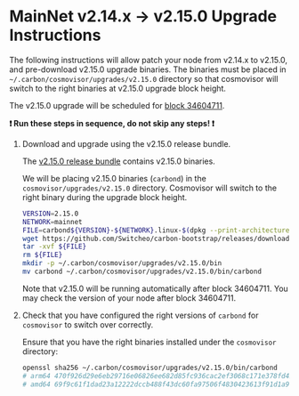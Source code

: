 # MainNet v2.14.x -> v2.15.0 Upgrade Instructions

The following instructions will allow patch your node from v2.14.x to v2.15.0, and pre-download v2.15.0 upgrade binaries. The binaries must be placed in `~/.carbon/cosmovisor/upgrades/v2.15.0` directory so that cosmovisor will switch to the right binaries at v2.15.0 upgrade block height.

The v2.15.0 upgrade will be scheduled for [block 34604711](https://scan.carbon.network/block/34604711?net=main).

**:exclamation: Run these steps in sequence, do not skip any steps! :exclamation:**

1. Download and upgrade using the v2.15.0 release bundle.

    The [v2.15.0 release bundle](https://github.com/Switcheo/carbon-bootstrap/releases/tag/v2.15.0) contains v2.15.0 binaries.

    We will be placing v2.15.0 binaries (`carbond`) in the `cosmovisor/upgrades/v2.15.0` directory. Cosmovisor will switch to the right binary during the upgrade block height.

    ```bash
    VERSION=2.15.0
    NETWORK=mainnet
    FILE=carbond${VERSION}-${NETWORK}.linux-$(dpkg --print-architecture).tar.gz
    wget https://github.com/Switcheo/carbon-bootstrap/releases/download/v${VERSION}/${FILE}
    tar -xvf ${FILE}
    rm ${FILE}
    mkdir -p ~/.carbon/cosmovisor/upgrades/v2.15.0/bin
    mv carbond ~/.carbon/cosmovisor/upgrades/v2.15.0/bin/carbond
    ```

    Note that v2.15.0 will be running automatically after block 34604711. You may check the version of your node after block 34604711.

2. Check that you have configured the right versions of `carbond` for `cosmovisor` to switch over correctly.

    Ensure that you have the right binaries installed under the `cosmovisor` directory:

    ```bash
    openssl sha256 ~/.carbon/cosmovisor/upgrades/v2.15.0/bin/carbond
    # arm64 470f926d29e6eb29716e06826ee682d85fc936cac2ef3068c171e378fd42b8d9
    # amd64 69f9c61f1dad23a12222dccb488f43dc60fa97506f4830423613f91d1a90b15f
    ```
